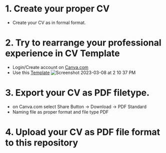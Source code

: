 # 1. Create your proper CV 
  - Create your CV as in formal format.

# 2. Try to rearrange your professional experience in CV Template
  - Login/Create account on [Canva.com](https://www.canva.com/)
  - Use this [Template](https://www.canva.com/templates/EAFRuCp3DcY-black-white-minimalist-cv-resume/)
  ![Screenshot 2023-03-08 at 2 10 37 PM](https://user-images.githubusercontent.com/36503834/223648635-2d7f3b84-a5d2-4c97-abb8-fb5f3f770796.png)


# 3. Export your CV as PDF filetype. 
  - on Canva.com select Share Button -> Download -> PDF Standard
  - Naming file as proper format and file type PDF

# 4. Upload your CV as PDF file format to this repository

